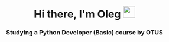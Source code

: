 <h1 align="center">Hi there, I'm Oleg 
<img src="https://github.com/blackcater/blackcater/raw/main/images/Hi.gif" height="32"/></h1>
<h3 align="center">Studying a Python Developer (Basic) course by OTUS</h3>